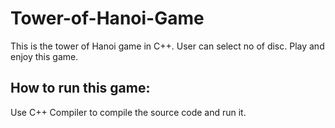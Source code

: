 # Tower-of-Hanoi-Game
This is the tower of Hanoi game in C++.
User can select no of disc.
Play and enjoy this game.

## How to run this game:
Use C++ Compiler to compile the source code and run it. 
